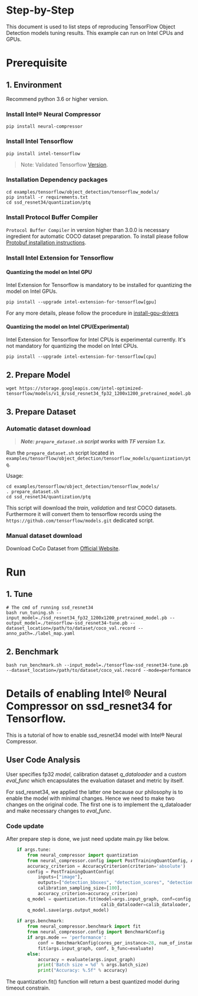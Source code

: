 Step-by-Step
============

This document is used to list steps of reproducing TensorFlow Object Detection models tuning results. This example can run on Intel CPUs and GPUs.

# Prerequisite


## 1. Environment
Recommend python 3.6 or higher version.

### Install Intel® Neural Compressor
```shell
pip install neural-compressor
```

### Install Intel Tensorflow
```shell
pip install intel-tensorflow
```
> Note: Validated Tensorflow [Version](/docs/source/installation_guide.md#validated-software-environment).

### Installation Dependency packages
```shell
cd examples/tensorflow/object_detection/tensorflow_models/
pip install -r requirements.txt
cd ssd_resnet34/quantization/ptq
```

### Install Protocol Buffer Compiler

`Protocol Buffer Compiler` in version higher than 3.0.0 is necessary ingredient for automatic COCO dataset preparation. To install please follow
[Protobuf installation instructions](https://grpc.io/docs/protoc-installation/#install-using-a-package-manager).

### Install Intel Extension for Tensorflow

#### Quantizing the model on Intel GPU
Intel Extension for Tensorflow is mandatory to be installed for quantizing the model on Intel GPUs.

```shell
pip install --upgrade intel-extension-for-tensorflow[gpu]
```
For any more details, please follow the procedure in [install-gpu-drivers](https://github.com/intel-innersource/frameworks.ai.infrastructure.intel-extension-for-tensorflow.intel-extension-for-tensorflow/blob/master/docs/install/install_for_gpu.md#install-gpu-drivers)

#### Quantizing the model on Intel CPU(Experimental)
Intel Extension for Tensorflow for Intel CPUs is experimental currently. It's not mandatory for quantizing the model on Intel CPUs.

```shell
pip install --upgrade intel-extension-for-tensorflow[cpu]
```

## 2. Prepare Model

```shell
wget https://storage.googleapis.com/intel-optimized-tensorflow/models/v1_8/ssd_resnet34_fp32_1200x1200_pretrained_model.pb
```

## 3. Prepare Dataset

### Automatic dataset download

> **_Note: `prepare_dataset.sh` script works with TF version 1.x._**

Run the `prepare_dataset.sh` script located in `examples/tensorflow/object_detection/tensorflow_models/quantization/ptq`.

Usage:
```shell
cd examples/tensorflow/object_detection/tensorflow_models/
. prepare_dataset.sh
cd ssd_resnet34/quantization/ptq
```

This script will download the *train*, *validation* and *test* COCO datasets. Furthermore it will convert them to
tensorflow records using the `https://github.com/tensorflow/models.git` dedicated script.

### Manual dataset download
Download CoCo Dataset from [Official Website](https://cocodataset.org/#download).


# Run

## 1. Tune
  
  ```shell
  # The cmd of running ssd_resnet34
  bash run_tuning.sh --input_model=./ssd_resnet34_fp32_1200x1200_pretrained_model.pb --output_model=./tensorflow-ssd_resnet34-tune.pb --dataset_location=/path/to/dataset/coco_val.record --anno_path=./label_map.yaml
  ```

## 2. Benchmark
  ```shell
  bash run_benchmark.sh --input_model=./tensorflow-ssd_resnet34-tune.pb  --dataset_location=/path/to/dataset/coco_val.record --mode=performance
  ```

Details of enabling Intel® Neural Compressor on ssd_resnet34 for Tensorflow.
=========================

This is a tutorial of how to enable ssd_resnet34 model with Intel® Neural Compressor.
## User Code Analysis
User specifies fp32 *model*, calibration dataset *q_dataloader* and a custom *eval_func* which encapsulates the evaluation dataset and metric by itself.

For ssd_resnet34, we applied the latter one because our philosophy is to enable the model with minimal changes. Hence we need to make two changes on the original code. The first one is to implement the q_dataloader and make necessary changes to *eval_func*.

### Code update

After prepare step is done, we just need update main.py like below.
```python
    if args.tune:
        from neural_compressor import quantization
        from neural_compressor.config import PostTrainingQuantConfig, AccuracyCriterion
        accuracy_criterion = AccuracyCriterion(criterion='absolute')
        config = PostTrainingQuantConfig(
            inputs=["image"],
            outputs=["detection_bboxes", "detection_scores", "detection_classes"],
            calibration_sampling_size=[100],
            accuracy_criterion=accuracy_criterion)
        q_model = quantization.fit(model=args.input_graph, conf=config, 
                                    calib_dataloader=calib_dataloader, eval_func=evaluate)
        q_model.save(args.output_model)
            
    if args.benchmark:
        from neural_compressor.benchmark import fit
        from neural_compressor.config import BenchmarkConfig
        if args.mode == 'performance':
            conf = BenchmarkConfig(cores_per_instance=28, num_of_instance=1)
            fit(args.input_graph, conf, b_func=evaluate)
        else:
            accuracy = evaluate(args.input_graph)
            print('Batch size = %d' % args.batch_size)
            print("Accuracy: %.5f" % accuracy)
```

The quantization.fit() function will return a best quantized model during timeout constrain.
